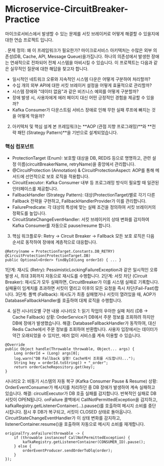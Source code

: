 # Microservice-CircuitBreaker-Practice
마이크로서비스에서 발생할 수 있는 문제를 서킷 브레이커로 어떻게 해결할 수 있을지에 대한 연습 프로젝트 입니다.

. 문제 정의: 왜 이 프레임워크가 필요한가?
마이크로서비스 아키텍처는 수많은 외부 의존성(DB, Cache, API, Message Queue)을가집니다. 하나의 의존성에서 발생한 장애는 연쇄적으로 전파되어 전체 시스템을 마비시킬 수 있습니다.
이 프로젝트는 다음과 같은 실무적인 질문에 대한 해답을 찾고자 합니다.

- 일시적인 네트워크 오류와 지속적인 시스템 다운은 어떻게 구분하여 처리할까?
- 수십 개의 외부 API에 대한 서킷 브레이커 설정을 어떻게 효율적으로 관리할까?
- 시스템 장애와 "데이터 없음"과 같은 비즈니스 예외를 어떻게 구분할까?
- 장애 발생 시, 사용자에게 에러 페이지 대신 어떤 긍정적인 경험을 제공할 수 있을까?
- Kafka Consumer가 다운스트림 서비스 장애로 인해 무한 실패 루프에 빠지는 것을 어떻게 막을까?

2. 아키텍처 및 핵심 설계
본 프레임워크는 **AOP (관점 지향 프로그래밍)**와 **전략 패턴 (Strategy Pattern)**을 기반으로 설계되었습니다.

### 핵심 컴포넌트
- ProtectionTarget (Enum): 보호할 대상을 DB, REDIS 등으로 명명하고, 관련 설정 이름(circuitBreakerName, retryName)을 중앙에서 관리합니다.
- @CircuitProtection (Annotation) & CircuitProtectionAspect: AOP를 통해 메서드에 선언적으로 보호 로직을 적용합니다.
- CircuitExecutor: Kafka Consumer 내부 등 프로그래밍 방식이 필요할 때 일관된 인터페이스를 제공합니다.
- FallbackHandler (Strategy Pattern): 대상(ProtectionTarget)별로 각기 다른 Fallback 전략을 구현하고, FallbackHandlerProvider가 이를 관리합니다.
- FailurePredicate: 각 대상의 특성에 맞는 실패 조건을 정의하여 서킷 브레이커의 정확도를 높입니다.
- CircuitStateChangeEventHandler: 서킷 브레이커의 상태 변화를 감지하여 Kafka Consumer를 자동으로 pause/resume 합니다.

3. 핵심 워크플로우: Retry → Circuit Breaker → Fallback
모든 보호 로직은 다음 순서로 동작하여 장애에 계층적으로 대응합니다.
```
@Retry(name = ProtectionTarget.Constants.DB_RETRY)
@CircuitProtection(ProtectionTarget.DB)
public Optional<Order> findById(Long orderId) { ... }
```
1단계: 재시도 (Retry): PessimisticLockingFailureException과 같은 일시적인 오류 발생 시, 최대 3회까지 자동으로 재시도를 수행합니다.
2단계: 서킷 차단 (Circuit Breaker): 재시도가 모두 실패하면, CircuitBreaker가 이를 시스템 실패로 기록합니다. 실패율이 임계치를 초과하면 서킷이 열리고 이후의 모든 요청을 즉시 차단(Fail-Fast)합니다.
3단계: 폴백 (Fallback): 재시도가 최종 실패했거나 서킷이 열려있을 때, AOP가 DatabaseFallbackHandler를 호출하여 대체 로직을 수행합니다.

4. 실전 시나리오별 구현 내용
시나리오 1: 읽기 작업의 우아한 실패 처리 (DB → Cache Fallback)
상황: OrderService가 DB에서 주문 정보를 조회하려 하지만 DB에 장애가 발생했습니다.
해결: DatabaseFallbackHandler가 동작하여, 대신 Redis Cache에서 주문 정보를 조회하여 반환합니다. 사용자 입장에서는 데이터가 약간 오래되었을 수 있지만, 에러 없이 서비스를 계속 이용할 수 있습니다.

```
@Override
public Object handle(Throwable throwable, Object... args) {
    Long orderId = (Long) args[0];
    log.warn("DB Fallback 실행! Cache에서 조회를 시도합니다...");
    String key = orderId.toString() + "_order";
    return orderCacheRepository.get(key);
}
```
시나리오 2: 비동기 시스템의 자동 복구 (Kafka Consumer Pause & Resume)
상황: OrderEventConsumer가 메시지를 처리하던 중 DB 장애가 발생하여 계속 실패하고 있습니다.
해결:
circuitExecutor가 DB 호출 실패를 감지합니다. 반복적인 실패로 DB 서킷이 OPEN됩니다.
onFailure 콜백에서 CallNotPermittedException을 감지하고, kafkaRegistry.getListenerContainer(...).pause()를 호출하여 메시지 소비를 중단시킵니다.
잠시 후 DB가 복구되고, 서킷이 CLOSED 상태로 돌아옵니다.
CircuitStateChangeEventHandler가 이 상태 변화를 감지하고, listenerContainer.resume()을 호출하여 자동으로 메시지 소비를 재개합니다.
```
originalTry.onFailure(throwable -> {
    if (throwable instanceof CallNotPermittedException) {
        kafkaRegistry.getListenerContainer(CONSUMER_ID).pause();
    } else {
        orderEventProducer.sendOrderToDlq(order);
    }
});
```


